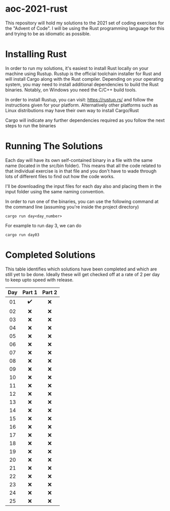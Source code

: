 # aoc-2021-rust
This repository will hold my solutions to the 2021 set of coding exercises for the "Advent of Code". I will be using the Rust programming language for this and trying to be as idiomatic as possible.

# Installing Rust #
In order to run my solutions, it's easiest to install Rust locally on your machine using Rustup. Rustup is the official toolchain installer for Rust and will install Cargo along with the Rust compiler. Depending on your operating system, you may need to install additional dependencies to build the Rust binaries. Notably, on Windows you need the C/C++ build tools.

In order to install Rustup, you can visit: https://rustup.rs/ and follow the instructions given for your platform. Alternatively other platforms such as Linux distributions may have their own way to install Cargo/Rust

Cargo will indicate any further dependencies required as you follow the next steps to run the binaries

# Running The Solutions #
Each day will have its own self-contained binary in a file with the same name (located in the src/bin folder). This means that all the code related to that individual exercise is in that file and you don't have to wade through lots of different files to find out how the code works.

I'll be downloading the input files for each day also and placing them in the input folder using the same naming convention.

In order to run one of the binaries, you can use the following command at the command line (assuming you're inside the project directory)

```
cargo run day<day_number>
```

For example to run day 3, we can do

```
cargo run day03
```

# Completed Solutions #
This table identifies which solutions have been completed and which are still yet to be done. Ideally these will get checked off at a rate of 2 per day to keep upto speed with release.

|Day|Part 1|Part 2|
|:-:|:-:|:-:|
|01|:heavy_check_mark:|:x:|
|02|:x:|:x:|
|03|:x:|:x:|
|04|:x:|:x:|
|05|:x:|:x:|
|06|:x:|:x:|
|07|:x:|:x:|
|08|:x:|:x:|
|09|:x:|:x:|
|10|:x:|:x:|
|11|:x:|:x:|
|12|:x:|:x:|
|13|:x:|:x:|
|14|:x:|:x:|
|15|:x:|:x:|
|16|:x:|:x:|
|17|:x:|:x:|
|18|:x:|:x:|
|19|:x:|:x:|
|20|:x:|:x:|
|21|:x:|:x:|
|22|:x:|:x:|
|23|:x:|:x:|
|24|:x:|:x:|
|25|:x:|:x:|
